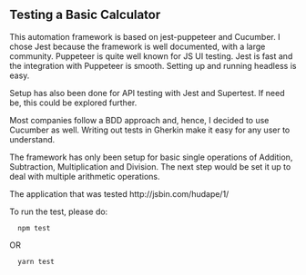 <h2>Testing a Basic Calculator</h2>

<p>This automation framework is based on jest-puppeteer and Cucumber. I chose Jest because the framework is well documented, with a large community. Puppeteer is quite well known for JS UI testing. Jest is fast and the integration with Puppeteer is smooth. Setting up and running headless is easy.</p>
<p>Setup has also been done for API testing with Jest and Supertest. If need be, this could be explored further.</p>
<p>Most companies follow a BDD approach and, hence, I decided to use Cucumber as well. Writing out tests in Gherkin make it easy for any user to understand.</p>
<p>The framework has only been setup for basic single operations of Addition, Subtraction, Multiplication and Division. The next step would be set it up to deal with multiple arithmetic operations.</p>

<p> The application that was tested http://jsbin.com/hudape/1/</p>

<p>To run the test, please do:
  
```
  npm test
```
  
OR

```
  yarn test
```
